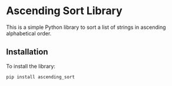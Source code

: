 # Ascending Sort Library

This is a simple Python library to sort a list of strings in ascending alphabetical order.

## Installation

To install the library:

```bash
pip install ascending_sort

